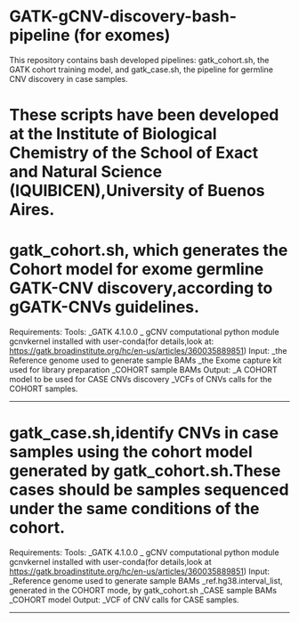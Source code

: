 # GATK-gCNV-discovery-bash-pipeline (for exomes)
This repository contains bash developed pipelines: gatk_cohort.sh, the GATK cohort training model, and gatk_case.sh, the pipeline for germline CNV discovery in case samples.

# These scripts have been developed at the Institute of Biological Chemistry of the School of Exact and Natural Science (IQUIBICEN),University of Buenos Aires.

# gatk_cohort.sh, which generates the Cohort model for exome germline GATK-CNV discovery,according to gGATK-CNVs guidelines.
Requirements:
 Tools:
    _GATK 4.1.0.0
    _ gCNV computational python module gcnvkernel installed with user-conda(for details,look at: https://gatk.broadinstitute.org/hc/en-us/articles/360035889851)
Input:
    _the Reference genome used to generate sample BAMs
    _the Exome capture kit used for library preparation
    _COHORT sample BAMs
Output:
    _A COHORT model to be used for CASE CNVs discovery
    _VCFs of CNVs calls for the COHORT samples.
______________________________________________________________________________________________________________________________________
# gatk_case.sh,identify CNVs in case samples using the cohort model generated by gatk_cohort.sh.These cases should be samples sequenced under the same conditions of the cohort.
Requirements:
 Tools:
   _GATK 4.1.0.0
   _ gCNV computational python module gcnvkernel installed with user-conda(for details,look at https://gatk.broadinstitute.org/hc/en-us/articles/360035889851)
 Input:
    _Reference genome used to generate sample BAMs
    _ref.hg38.interval_list, generated in the COHORT mode, by gatk_cohort.sh 
    _CASE sample BAMs
    _COHORT model
 Output:
    _VCF of CNV calls for CASE samples.
_______________________________________________________________________________________________________________________________________
